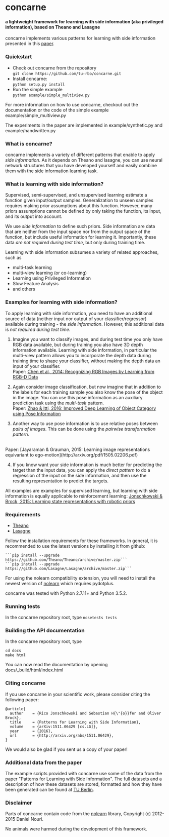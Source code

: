 # concarne 

#### a lightweight framework for learning with side information (aka privileged information), based on Theano and Lasagne 

concarne implements various patterns for learning with side information presented in this [paper](http://arxiv.org/abs/1511.06429).

### Quickstart

- Check out concarne from the repository<br/>
```git clone https://github.com/tu-rbo/concarne.git```
- Install concarne:<br/>
```python setup.py install```
- Run the simple example <br/>
```python example/simple_multiview.py```

For more information on how to use concarne, checkout out the documentation
or the code of the simple example example/simple_multiview.py

The experiments in the paper are implemented in example/synthetic.py and
example/handwritten.py


### What is concarne?

concarne implements a variety of different patterns that enable to apply
*side information*. As it depends on Theano and lasagne, you can use 
neural network structures that you have developed yourself and easily
combine them with the side information learning task.

### What is learning with side information?

Supervised, semi-supervised, and unsupervised learning estimate a function 
given input/output samples. Generalization to unseen samples requires making 
prior assumptions about this function. However, many priors assumptions cannot be defined 
by only taking the function, its input, and its output into account. 

We use *side information* to define such priors. Side information are
data that are neither from the input space nor from the output space of the function,
but include useful information for learning it. Importantly, these 
data *are not required during test time*, but only during training time.

Learning with side information subsumes a variety of related approaches, such as 
- multi-task learning 
- multi-view learning (or co-learning)
- Learning using Privileged Information
- Slow Feature Analysis
- and others

### Examples for learning with side information?

To apply learning with side information, you need to have an additional source of data (neither input nor output of your
classifier/regressor) available during training - the *side information*.
However, this additional data is *not required during test time*.

1. Imagine you want to classify images, and during test time you only have RGB
data available, but during training you also have 3D depth information 
available. Learning with side information, in particular the multi-view pattern allows you
to incorporate the depth data during training time to shape your classifier,
without making the depth data an input of your classifier.<br/>
Paper: [Chen et al., 2014: Recognizing RGB Images by Learning from RGB-D Data](http://www.cv-foundation.org/openaccess/content_cvpr_2014/papers/Chen_Recognizing_RGB_Images_2014_CVPR_paper.pdf)

2. Again consider image classification, but now imagine that in addition to the
labels for each training sample you also know the pose of the object in the image. 
You can use this pose information as an auxiliary prediction task using
the *multi-task* pattern.<br/>
Paper: [Zhao & Itti, 2016: Improved Deep Learning of Object Category using Pose Information](https://www.researchgate.net/publication/283734369_Improved_Deep_Learning_of_Object_Category_using_Pose_Information)

3. Another way to use pose information is to use relative poses between
*pairs of images*. This can be done using the *pairwise transformation pattern*.
<br/>
Paper: [Jayaraman & Grauman, 2015: Learning image representations equivariant to ego-motion](http://arxiv.org/pdf/1505.02206.pdf)

4. If you know want your side information is much better for predicting the
target than the input data, you can apply the *direct pattern* to do a regression 
of the input on the side information, and then use the resulting representation to
predict the targets.

All examples are examples for supervised learning, but learning with side information
is equally applicable to reinforcement learning:
[Jonschkowski & Brock, 2015: Learning state representations with robotic priors](http://www.robotics.tu-berlin.de/fileadmin/fg170/Publikationen_pdf/Jonschkowski-15-AURO.pdf)

### Requirements

- [Theano](http://deeplearning.net/software/theano/)
- [Lasagne](https://github.com/Lasagne/Lasagne)

Follow the installation requirements for these frameworks.
In general, it is recommended to use the latest versions by installing it from github:

	```pip install --upgrade https://github.com/Theano/Theano/archive/master.zip```
	```pip install --upgrade https://github.com/Lasagne/Lasagne/archive/master.zip```

For using the nolearn compatibility extension, you will need to install the newest version of [nolearn](https://github.com/dnouri/nolearn) which requires pydotplus.

concarne was tested with Python 2.7.11+ and Python 3.5.2.

### Running tests

In the concarne repository root, type
   ```nosetests tests```

### Building the API documentation

In the concarne repository root, type

    cd docs
    make html
    
You can now read the documentation by opening docs/_build/html/index.html

### Citing concarne

If you use concarne in your scientific work, please consider citing the following paper:

    @article{
      author    = {Rico Jonschkowski and Sebastian H{\"{o}}fer and Oliver Brock},
      title     = {Patterns for Learning with Side Information},
      volume    = {arXiv:1511.06429 [cs.LG]},
      year      = {2016},
      url       = {http://arxiv.org/abs/1511.06429},
	}

We would also be glad if you sent us a copy of your paper!

### Additional data from the paper

The example scripts provided with concarne use some of the data from the paper "Patterns for Learning with Side Information".
The full datasets and a description of how these datasets are stored, formatted and how they have been generated can be found at [TU Berlin](https://owncloud.tu-berlin.de/index.php/s/865193384483af385172f5871aa5cd36).

### Disclaimer

Parts of concarne contain code from the [nolearn](https://github.com/dnouri/nolearn) library, Copyright (c) 2012-2015 Daniel Nouri.

No animals were harmed during the development of this framework.
